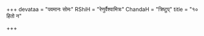 +++
devataa = "पवमानः सोमः"
RShiH = "रेणुर्वैश्वामित्रः"
ChandaH = "त्रिष्टुप्"
title = "१० हितो न"

+++
